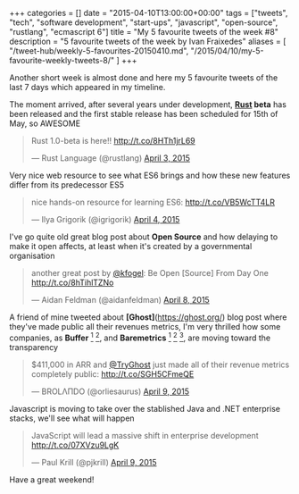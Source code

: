 +++
categories = []
date = "2015-04-10T13:00:00+00:00"
tags = ["tweets", "tech", "software development", "start-ups", "javascript", "open-source", "rustlang", "ecmascript 6"]
title = "My 5 favourite tweets of the week #8"
description = "5 favourite tweets of the week by Ivan Fraixedes"
aliases = [
  "/tweet-hub/weekly-5-favourites-20150410.md",
  "/2015/04/10/my-5-favourite-weekly-tweets-8/"
]
+++

Another short week is almost done and here my 5 favourite tweets of the last 7 days which appeared in my timeline.


The moment arrived, after several years under development, __[Rust](http://www.rust-lang.org/) beta__ has been released and the first stable release has been scheduled for 15th of May, so AWESOME

<blockquote class="twitter-tweet tw-align-center"><p>Rust 1.0-beta is here!! <a href="http://t.co/8HTh1jrL69">http://t.co/8HTh1jrL69</a></p>&mdash; Rust Language (@rustlang) <a href="https://twitter.com/rustlang/status/584040427508072449">April 3, 2015</a></blockquote>
<script async src="//platform.twitter.com/widgets.js" charset="utf-8"></script>


Very nice web resource to see what ES6 brings and how these new features differ from its predecessor ES5

<blockquote class="twitter-tweet tw-align-center"><p>nice hands-on resource for learning ES6: <a href="http://t.co/VB5WcTT4LR">http://t.co/VB5WcTT4LR</a></p>&mdash; Ilya Grigorik (@igrigorik) <a href="https://twitter.com/igrigorik/status/584403090259906560">April 4, 2015</a></blockquote>
<script async src="//platform.twitter.com/widgets.js" charset="utf-8"></script>


I've go quite old great blog post about __Open Source__ and how delaying to make it open affects, at least when it's created by a governmental organisation

<blockquote class="twitter-tweet tw-align-center"><p>another great post by <a href="https://twitter.com/kfogel">@kfogel</a>: Be Open [Source] From Day One <a href="http://t.co/8hTihlTZNo">http://t.co/8hTihlTZNo</a></p>&mdash; Aidan Feldman (@aidanfeldman) <a href="https://twitter.com/aidanfeldman/status/585831168643170304">April 8, 2015</a></blockquote>
<script async src="//platform.twitter.com/widgets.js" charset="utf-8"></script>


A friend of mine tweeted about __[Ghost]__(https://ghost.org/) blog post where they've made public all their revenues metrics, I'm very thrilled how some companies, as __Buffer__ [<sup>1<sup>](https://open.bufferapp.com/transparent-pricing-buffer/) [<sup>2<sup>](https://open.bufferapp.com/introducing-open-salaries-at-buffer-including-our-transparent-formula-and-all-individual-salaries/), and __Baremetrics__ [<sup>1</sup>](https://baremetrics.com/blog/why-we-spent-250000) [<sup>2</sup>](https://baremetrics.com/blog/bootstrapped-to-funded) [<sup>3</sup>](https://baremetrics.com/blog/stripe-500000-baremetrics), are moving toward the transparency

<blockquote class="twitter-tweet tw-align-center"><p>$411,000 in ARR and <a href="https://twitter.com/TryGhost">@TryGhost</a> just made all of their revenue metrics completely public: <a href="http://t.co/SGH5CFmeQE">http://t.co/SGH5CFmeQE</a></p>&mdash; BROLΛПDO (@orliesaurus) <a href="https://twitter.com/orliesaurus/status/586157961346678784">April 9, 2015</a></blockquote>
<script async src="//platform.twitter.com/widgets.js" charset="utf-8"></script>


Javascript is moving to take over the stablished Java and .NET enterprise stacks, we'll see what will happen

<blockquote class="twitter-tweet tw-align-center"><p>JavaScript will lead a massive shift in enterprise development <a href="http://t.co/07XVzu9LgK">http://t.co/07XVzu9LgK</a></p>&mdash; Paul Krill (@pjkrill) <a href="https://twitter.com/pjkrill/status/586194173121794050">April 9, 2015</a></blockquote>
<script async src="//platform.twitter.com/widgets.js" charset="utf-8"></script>


Have a great weekend!
